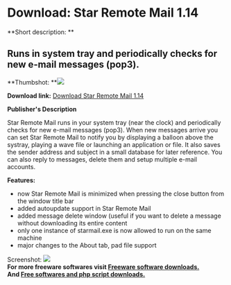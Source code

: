# Download: Star Remote Mail 1.14

**Short description: **

## Runs in system tray and periodically checks for new e-mail messages (pop3).

  
**Thumbshot: **![](http://www.freewarefiles.com/screenshot/starremotemail_md.gif)   
  
**Download link:** [Download Star Remote Mail 1.14](http://freesoftwares.boysofts.com/Star-Remote-Mail_program_15037.html)  
  

**Publisher's Description**  
  

Star Remote Mail runs in your system tray (near the clock) and periodically
checks for new e-mail messages (pop3). When new messages arrive you can set
Star Remote Mail to notify you by displaying a balloon above the systray,
playing a wave file or launching an application or file. It also saves the
sender address and subject in a small database for later reference. You can
also reply to messages, delete them and setup multiple e-mail accounts.

**Features:**

  * now Star Remote Mail is minimized when pressing the close button from the window title bar 
  * added autoupdate support in Star Remote Mail 
  * added message delete window (useful if you want to delete a message without downloading its entire content 
  * only one instance of starmail.exe is now allowed to run on the same machine 
  * major changes to the About tab, pad file support 

  
  
Screenshot: ![](http://www.freewarefiles.com/screenshot/starremotemail.gif)  
**For more freeware softwares visit [Freeware software downloads.](http://freesoftwares.boysofts.com/)**   
**And [Free softwares and php script downloads.](http://www.boysofts.com/)**

